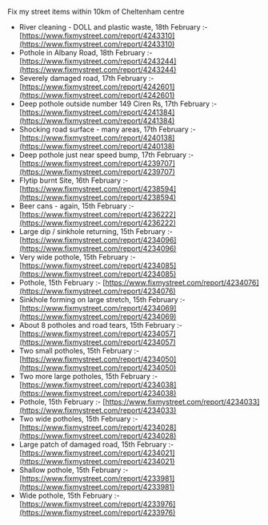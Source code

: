 Fix my street items within 10km of Cheltenham centre

<!-- fix_marker starts -->

- River cleaning - DOLL and plastic waste, 18th February :- [https://www.fixmystreet.com/report/4243310](https://www.fixmystreet.com/report/4243310)
- Pothole in Albany Road, 18th February :- [https://www.fixmystreet.com/report/4243244](https://www.fixmystreet.com/report/4243244)
- Severely damaged road, 17th February :- [https://www.fixmystreet.com/report/4242601](https://www.fixmystreet.com/report/4242601)
- Deep pothole outside number 149 Ciren Rs, 17th February :- [https://www.fixmystreet.com/report/4241384](https://www.fixmystreet.com/report/4241384)
- Shocking road surface - many areas, 17th February :- [https://www.fixmystreet.com/report/4240138](https://www.fixmystreet.com/report/4240138)
- Deep pothole just near speed bump, 17th February :- [https://www.fixmystreet.com/report/4239707](https://www.fixmystreet.com/report/4239707)
- Flytip burnt Site, 16th February :- [https://www.fixmystreet.com/report/4238594](https://www.fixmystreet.com/report/4238594)
- Beer cans - again, 15th February :- [https://www.fixmystreet.com/report/4236222](https://www.fixmystreet.com/report/4236222)
- Large dip / sinkhole returning, 15th February :- [https://www.fixmystreet.com/report/4234096](https://www.fixmystreet.com/report/4234096)
- Very wide pothole, 15th February :- [https://www.fixmystreet.com/report/4234085](https://www.fixmystreet.com/report/4234085)
- Pothole, 15th February :- [https://www.fixmystreet.com/report/4234076](https://www.fixmystreet.com/report/4234076)
- Sinkhole forming on large stretch, 15th February :- [https://www.fixmystreet.com/report/4234069](https://www.fixmystreet.com/report/4234069)
- About 8 potholes and road tears, 15th February :- [https://www.fixmystreet.com/report/4234057](https://www.fixmystreet.com/report/4234057)
- Two small potholes, 15th February :- [https://www.fixmystreet.com/report/4234050](https://www.fixmystreet.com/report/4234050)
- Two more large potholes, 15th February :- [https://www.fixmystreet.com/report/4234038](https://www.fixmystreet.com/report/4234038)
- Pothole, 15th February :- [https://www.fixmystreet.com/report/4234033](https://www.fixmystreet.com/report/4234033)
- Two wide potholes, 15th February :- [https://www.fixmystreet.com/report/4234028](https://www.fixmystreet.com/report/4234028)
- Large patch of damaged road, 15th February :- [https://www.fixmystreet.com/report/4234021](https://www.fixmystreet.com/report/4234021)
- Shallow pothole, 15th February :- [https://www.fixmystreet.com/report/4233981](https://www.fixmystreet.com/report/4233981)
- Wide pothole, 15th February :- [https://www.fixmystreet.com/report/4233976](https://www.fixmystreet.com/report/4233976)

<!-- fix_marker ends -->